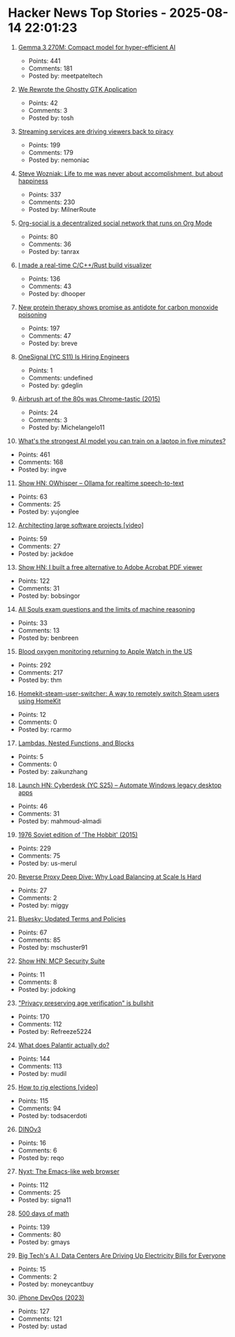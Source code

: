 # Hacker News Top Stories - 2025-08-14 22:01:23

1. [Gemma 3 270M: Compact model for hyper-efficient AI](https://developers.googleblog.com/en/introducing-gemma-3-270m/)
   - Points: 441
   - Comments: 181
   - Posted by: meetpateltech

2. [We Rewrote the Ghostty GTK Application](https://mitchellh.com/writing/ghostty-gtk-rewrite)
   - Points: 42
   - Comments: 3
   - Posted by: tosh

3. [Streaming services are driving viewers back to piracy](https://www.theguardian.com/film/2025/aug/14/cant-pay-wont-pay-impoverished-streaming-services-are-driving-viewers-back-to-piracy)
   - Points: 199
   - Comments: 179
   - Posted by: nemoniac

4. [Steve Wozniak: Life to me was never about accomplishment, but about happiness](https://yro.slashdot.org/comments.pl?sid=23765914&cid=65583466)
   - Points: 337
   - Comments: 230
   - Posted by: MilnerRoute

5. [Org-social is a decentralized social network that runs on Org Mode](https://github.com/tanrax/org-social)
   - Points: 80
   - Comments: 36
   - Posted by: tanrax

6. [I made a real-time C/C++/Rust build visualizer](https://danielchasehooper.com/posts/syscall-build-snooping/)
   - Points: 136
   - Comments: 43
   - Posted by: dhooper

7. [New protein therapy shows promise as antidote for carbon monoxide poisoning](https://www.medschool.umaryland.edu/news/2025/new-protein-therapy-shows-promise-as-first-ever-antidote-for-carbon-monoxide-poisoning.html)
   - Points: 197
   - Comments: 47
   - Posted by: breve

8. [OneSignal (YC S11) Is Hiring Engineers](https://onesignal.com/careers)
   - Points: 1
   - Comments: undefined
   - Posted by: gdeglin

9. [Airbrush art of the 80s was Chrome-tastic (2015)](https://www.coolandcollected.com/airbrush-art-of-the-80s-was-chrome-tastic/)
   - Points: 24
   - Comments: 3
   - Posted by: Michelangelo11

10. [What's the strongest AI model you can train on a laptop in five minutes?](https://www.seangoedecke.com/model-on-a-mbp/)
   - Points: 461
   - Comments: 168
   - Posted by: ingve

11. [Show HN: OWhisper – Ollama for realtime speech-to-text](https://docs.hyprnote.com/owhisper/what-is-this)
   - Points: 63
   - Comments: 25
   - Posted by: yujonglee

12. [Architecting large software projects [video]](https://www.youtube.com/watch?v=sSpULGNHyoI)
   - Points: 59
   - Comments: 27
   - Posted by: jackdoe

13. [Show HN: I built a free alternative to Adobe Acrobat PDF viewer](https://github.com/embedpdf/embed-pdf-viewer)
   - Points: 122
   - Comments: 31
   - Posted by: bobsingor

14. [All Souls exam questions and the limits of machine reasoning](https://resobscura.substack.com/p/all-souls-exam-questions-and-the)
   - Points: 33
   - Comments: 13
   - Posted by: benbreen

15. [Blood oxygen monitoring returning to Apple Watch in the US](https://www.apple.com/newsroom/2025/08/an-update-on-blood-oxygen-for-apple-watch-in-the-us/)
   - Points: 292
   - Comments: 217
   - Posted by: thm

16. [Homekit-steam-user-switcher: A way to remotely switch Steam users using HomeKit](https://github.com/rcarmo/homekit-steam-user-switcher)
   - Points: 12
   - Comments: 0
   - Posted by: rcarmo

17. [Lambdas, Nested Functions, and Blocks](https://thephd.dev/lambdas-nested-functions-block-expressions-oh-my)
   - Points: 5
   - Comments: 0
   - Posted by: zaikunzhang

18. [Launch HN: Cyberdesk (YC S25) – Automate Windows legacy desktop apps](undefined)
   - Points: 46
   - Comments: 31
   - Posted by: mahmoud-almadi

19. [1976 Soviet edition of 'The Hobbit' (2015)](https://mashable.com/archive/soviet-hobbit)
   - Points: 229
   - Comments: 75
   - Posted by: us-merul

20. [Reverse Proxy Deep Dive: Why Load Balancing at Scale Is Hard](https://startwithawhy.com/reverseproxy/2025/08/08/ReverseProxy-Deep-Dive-Part4.html)
   - Points: 27
   - Comments: 2
   - Posted by: miggy

21. [Bluesky: Updated Terms and Policies](https://bsky.social/about/blog/08-14-2025-updated-terms-and-policies)
   - Points: 67
   - Comments: 85
   - Posted by: mschuster91

22. [Show HN: MCP Security Suite](https://github.com/NineSunsInc/mighty-security)
   - Points: 11
   - Comments: 8
   - Posted by: jodoking

23. ["Privacy preserving age verification" is bullshit](https://pluralistic.net/2025/08/14/bellovin/)
   - Points: 170
   - Comments: 112
   - Posted by: Refreeze5224

24. [What does Palantir actually do?](https://www.wired.com/story/palantir-what-the-company-does/)
   - Points: 144
   - Comments: 113
   - Posted by: mudil

25. [How to rig elections [video]](https://media.ccc.de/v/why2025-218-how-to-rig-elections)
   - Points: 115
   - Comments: 94
   - Posted by: todsacerdoti

26. [DINOv3](https://github.com/facebookresearch/dinov3)
   - Points: 16
   - Comments: 6
   - Posted by: reqo

27. [Nyxt: The Emacs-like web browser](https://lwn.net/Articles/1001773/)
   - Points: 112
   - Comments: 25
   - Posted by: signa11

28. [500 days of math](https://gmays.com/500-days-of-math/)
   - Points: 139
   - Comments: 80
   - Posted by: gmays

29. [Big Tech's A.I. Data Centers Are Driving Up Electricity Bills for Everyone](https://www.nytimes.com/2025/08/14/business/energy-environment/ai-data-centers-electricity-costs.html)
   - Points: 15
   - Comments: 2
   - Posted by: moneycantbuy

30. [iPhone DevOps (2023)](https://clearsky.dev/blog/iphone-devops-ssh/)
   - Points: 127
   - Comments: 121
   - Posted by: ustad

